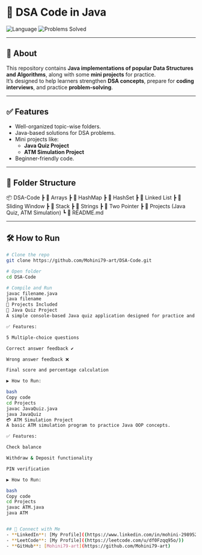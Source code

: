 # 🚀 DSA Code in Java

![Language](https://img.shields.io/badge/Language-Java-blue)
![Problems Solved](https://img.shields.io/badge/Problems%20Solved-100-green)

---

## 📌 About
This repository contains **Java implementations of popular Data Structures and Algorithms**, along with some **mini projects** for practice.  
It’s designed to help learners strengthen **DSA concepts**, prepare for **coding interviews**, and practice **problem-solving**.

---

## ✅ Features
- Well-organized topic-wise folders.
- Java-based solutions for DSA problems.
- Mini projects like:
  - **Java Quiz Project**
  - **ATM Simulation Project**
- Beginner-friendly code.

---

## 📂 Folder Structure
📦 DSA-Code
┣ 📂 Arrays
┣ 📂 HashMap
┣ 📂 HashSet
┣ 📂 Linked List
┣ 📂 Sliding Window
┣ 📂 Stack
┣ 📂 Strings
┣ 📂 Two Pointer
┣ 📂 Projects (Java Quiz, ATM Simulation)
┗ 📜 README.md



---

## 🛠 How to Run
```bash
# Clone the repo
git clone https://github.com/Mohini79-art/DSA-Code.git

# Open folder
cd DSA-Code

# Compile and Run
javac filename.java
java filename
🚀 Projects Included
📝 Java Quiz Project
A simple console-based Java quiz application designed for practice and learning Java basics.

✅ Features:

5 Multiple-choice questions

Correct answer feedback ✔

Wrong answer feedback ❌

Final score and percentage calculation

▶ How to Run:

bash
Copy code
cd Projects
javac JavaQuiz.java
java JavaQuiz
💳 ATM Simulation Project
A basic ATM simulation program to practice Java OOP concepts.

✅ Features:

Check balance

Withdraw & Deposit functionality

PIN verification

▶ How to Run:

bash
Copy code
cd Projects
javac ATM.java
java ATM


## 🔗 Connect with Me
- **LinkedIn**: [My Profile]((https://www.linkedin.com/in/mohini-298952364/))
- **LeetCode**: [My Profile]((https://leetcode.com/u/df0Fzqq95o/))
- **GitHub**: [Mohini79-art](https://github.com/Mohini79-art)


